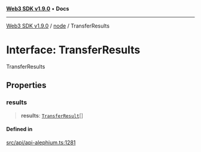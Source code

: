 [**Web3 SDK v1.9.0**](../../../README.md) • **Docs**

***

[Web3 SDK v1.9.0](../../../globals.md) / [node](../README.md) / TransferResults

# Interface: TransferResults

TransferResults

## Properties

### results

> **results**: [`TransferResult`](TransferResult.md)[]

#### Defined in

[src/api/api-alephium.ts:1281](https://github.com/Mystic-Nayy/alephium-web3/blob/c1afd789a197ce5fe21f08c2965942090157c33d/packages/web3/src/api/api-alephium.ts#L1281)
